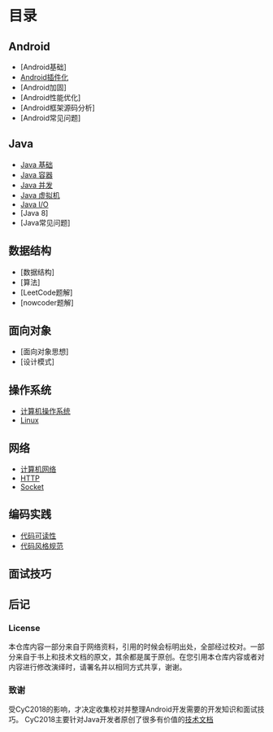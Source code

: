 
# 目录

## Android

- [Android基础]
- [Android插件化](https://github.com/Demo-H/Android-Notes/blob/master/notes/android/Android%20插件化目录.md)
- [Android加固]
- [Android性能优化]
- [Android框架源码分析]
- [Android常见问题]

## Java

- [Java 基础](https://github.com/Demo-H/Android-Notes/blob/master/notes/java/Java%20基础.md)
- [Java 容器](https://github.com/CyC2018/CS-Notes/blob/master/notes/Java%20容器.md)
- [Java 并发](https://github.com/CyC2018/CS-Notes/blob/master/notes/Java%20并发.md)
- [Java 虚拟机](https://github.com/CyC2018/CS-Notes/blob/master/notes/Java%20虚拟机.md)
- [Java I/O](https://github.com/CyC2018/CS-Notes/blob/master/notes/Java%20IO.md)
- [Java 8]
- [Java常见问题]

## 数据结构

- [数据结构]
- [算法]
- [LeetCode题解]
- [nowcoder题解]

## 面向对象

- [面向对象思想]
- [设计模式]

## 操作系统

- [计算机操作系统](https://github.com/CyC2018/CS-Notes/blob/master/notes/计算机操作系统%20-%20目录.md)
- [Linux](https://github.com/CyC2018/CS-Notes/blob/master/notes/Linux.md)

## 网络 

- [计算机网络](https://github.com/CyC2018/CS-Notes/blob/master/notes/计算机网络%20-%20目录.md)
- [HTTP](https://github.com/CyC2018/CS-Notes/blob/master/notes/HTTP.md)
- [Socket](https://github.com/CyC2018/CS-Notes/blob/master/notes/Socket.md)

## 编码实践

- [代码可读性](https://github.com/CyC2018/CS-Notes/blob/master/notes/代码可读性.md)
- [代码风格规范](https://github.com/CyC2018/CS-Notes/blob/master/notes/代码风格规范.md)

## 面试技巧

## 后记

### License
本仓库内容一部分来自于网络资料，引用的时候会标明出处，全部经过校对。一部分来自于书上和技术文档的原文，其余都是属于原创。在您引用本仓库内容或者对内容进行修改演绎时，请署名并以相同方式共享，谢谢。

### 致谢
受CyC2018的影响，才决定收集校对并整理Android开发需要的开发知识和面试技巧。 CyC2018主要针对Java开发者原创了很多有价值的[技术文档](https://github.com/CyC2018/CS-Notes) 

